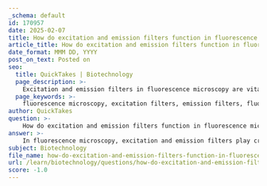 ```yaml
---
_schema: default
id: 170957
date: 2025-02-07
title: How do excitation and emission filters function in fluorescence microscopy?
article_title: How do excitation and emission filters function in fluorescence microscopy?
date_format: MMM DD, YYYY
post_on_text: Posted on
seo:
  title: QuickTakes | Biotechnology
  page_description: >-
    Excitation and emission filters in fluorescence microscopy are vital for effectively visualizing fluorescently labeled biological structures, enhancing the clarity and specificity of cellular imaging.
  page_keywords: >-
    fluorescence microscopy, excitation filters, emission filters, fluorescent dye, fluorescent proteins, optical filters, biological samples, visualization, cellular processes, protein interactions, imaging contrast, background noise, research tool
author: QuickTakes
question: >-
    How do excitation and emission filters function in fluorescence microscopy?
answer: >-
    In fluorescence microscopy, excitation and emission filters play crucial roles in the visualization of fluorescently labeled structures within biological samples. Here's how they function:\n\n1. **Excitation Filters**: These filters are designed to allow only specific wavelengths of light to pass through, which correspond to the excitation spectrum of the fluorescent dye or protein used in the sample. When light of the appropriate wavelength hits the fluorescent molecules, it excites them, causing them to enter a higher energy state. This process is essential because it ensures that only the desired wavelengths that can effectively excite the fluorophores are used, minimizing background noise from other wavelengths.\n\n2. **Emission Filters**: After the fluorescent molecules are excited, they return to their ground state by emitting light at a longer wavelength (lower energy) than the excitation light. Emission filters are placed in the optical path to allow only this emitted light to pass through to the detector (such as a camera or photomultiplier tube). These filters are critical for isolating the fluorescence signal from the excitation light and any other potential background signals, thus enhancing the contrast and clarity of the image.\n\nTogether, these filters enable the effective visualization of specific structures within cells, allowing researchers to study cellular processes, protein interactions, and other biological phenomena with high specificity and sensitivity. The combination of excitation and emission filters is fundamental to the success of fluorescence microscopy, making it a powerful tool in biological and medical research.
subject: Biotechnology
file_name: how-do-excitation-and-emission-filters-function-in-fluorescence-microscopy.md
url: /learn/biotechnology/questions/how-do-excitation-and-emission-filters-function-in-fluorescence-microscopy
score: -1.0
---
```


&nbsp;